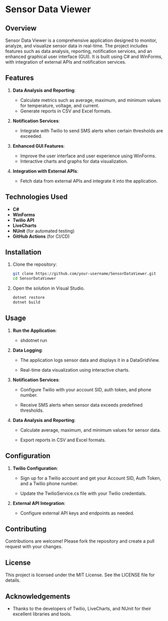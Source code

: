 # Sensor Data Viewer

## Overview

Sensor Data Viewer is a comprehensive application designed to monitor, analyze, and visualize sensor data in real-time. The project includes features such as data analysis, reporting, notification services, and an enhanced graphical user interface (GUI). It is built using C# and WinForms, with integration of external APIs and notification services.

## Features

1. **Data Analysis and Reporting**:
   - Calculate metrics such as average, maximum, and minimum values for temperature, voltage, and current.
   - Generate reports in CSV and Excel formats.

2. **Notification Services**:
   - Integrate with Twilio to send SMS alerts when certain thresholds are exceeded.

3. **Enhanced GUI Features**:
   - Improve the user interface and user experience using WinForms.
   - Interactive charts and graphs for data visualization.

4. **Integration with External APIs**:
   - Fetch data from external APIs and integrate it into the application.

## Technologies Used

- **C#**
- **WinForms**
- **Twilio API**
- **LiveCharts**
- **NUnit** (for automated testing)
- **GitHub Actions** (for CI/CD)

## Installation

1. Clone the repository:
   ```sh
   git clone https://github.com/your-username/SensorDataViewer.git
   cd SensorDataViewer
    ```
2. Open the solution in Visual Studio.
   ```sh
   dotnet restore
   dotnet build
    ```

Usage
-----

1.  **Run the Application**:
    
    *   shdotnet run
        
2.  **Data Logging**:
    
    *   The application logs sensor data and displays it in a DataGridView.
        
    *   Real-time data visualization using interactive charts.
        
3.  **Notification Services**:
    
    *   Configure Twilio with your account SID, auth token, and phone number.
        
    *   Receive SMS alerts when sensor data exceeds predefined thresholds.
        
4.  **Data Analysis and Reporting**:
    
    *   Calculate average, maximum, and minimum values for sensor data.
        
    *   Export reports in CSV and Excel formats.
        

Configuration
-------------

1.  **Twilio Configuration**:
    
    *   Sign up for a Twilio account and get your Account SID, Auth Token, and a Twilio phone number.
        
    *   Update the TwilioService.cs file with your Twilio credentials.
        
2.  **External API Integration**:
    
    *   Configure external API keys and endpoints as needed.
        

Contributing
------------

Contributions are welcome! Please fork the repository and create a pull request with your changes.

License
-------

This project is licensed under the MIT License. See the LICENSE file for details.

Acknowledgements
----------------

*   Thanks to the developers of Twilio, LiveCharts, and NUnit for their excellent libraries and tools.
    

